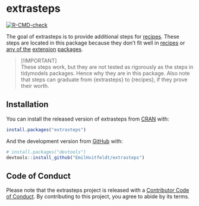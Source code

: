 
<!-- README.md is generated from README.Rmd. Please edit that file -->

# extrasteps

<!-- badges: start -->

[![R-CMD-check](https://github.com/EmilHvitfeldt/extrasteps/workflows/R-CMD-check/badge.svg)](https://github.com/EmilHvitfeldt/extrasteps/actions)
<!-- badges: end -->

The goal of extrasteps is to provide additional steps for
[recipes](https://github.com/tidymodels/recipes). These steps are
located in this package because they don’t fit well in
[recipes](https://recipes.tidymodels.org/) or [any of
the](https://textrecipes.tidymodels.org/)
[extension](https://embed.tidymodels.org/)
[packages](https://themis.tidymodels.org/).

> \[!IMPORTANT\]  
> These steps work, but they are not tested as rigorously as the steps
> in tidymodels packages. Hence why they are in this package. Also note
> that steps can graduate from {extrasteps} to {recipes}, if they prove
> their worth.

## Installation

You can install the released version of extrasteps from
[CRAN](https://CRAN.R-project.org) with:

``` r
install.packages("extrasteps")
```

And the development version from [GitHub](https://github.com/) with:

``` r
# install.packages("devtools")
devtools::install_github("EmilHvitfeldt/extrasteps")
```

## Code of Conduct

Please note that the extrasteps project is released with a [Contributor
Code of
Conduct](https://contributor-covenant.org/version/2/0/CODE_OF_CONDUCT.html).
By contributing to this project, you agree to abide by its terms.
